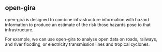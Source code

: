 ## open-gira

open-gira is designed to combine infrastructure information with hazard information to
produce an estimate of the risk those hazards pose to that infrastructure.

For example, we can use open-gira to analyse open data on roads, railways, and river flooding,
or electricity transmission lines and tropical cyclones.
